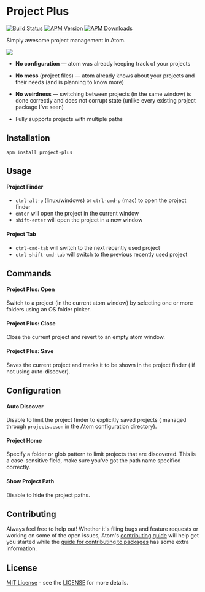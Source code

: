 # Project Plus
[![Build Status](https://travis-ci.org/mehcode/atom-project-plus.svg?branch=master)](https://travis-ci.org/mehcode/atom-project-plus)
[![APM Version](https://img.shields.io/apm/v/project-plus.svg)](https://atom.io/packages/project-plus)
[![APM Downloads](https://img.shields.io/apm/dm/project-plus.svg)](https://atom.io/packages/project-plus)

Simply awesome project management in Atom.

![](https://raw.githubusercontent.com/mehcode/atom-project-plus/master/project-plus.gif)

 - **No configuration** — atom was already keeping track of your projects

 - **No mess** (project files) — atom already knows about your projects and their needs (and is planning to know more)

 - **No weirdness** — switching between projects (in the same window) is done correctly and does not corrupt state (unlike every existing project package I've seen)

 - Fully supports projects with multiple paths

## Installation

```
apm install project-plus
```

## Usage

#### Project Finder

 - `ctrl-alt-p` (linux/windows) or `ctrl-cmd-p` (mac) to open the project finder
 - `enter` will open the project in the current window
 - `shift-enter` will open the project in a new window

#### Project Tab

 - `ctrl-cmd-tab` will switch to the next recently used project
 - `ctrl-shift-cmd-tab` will switch to the previous recently used project

## Commands

#### Project Plus: Open

Switch to a project (in the current atom window) by selecting one or more
folders using an OS folder picker.

#### Project Plus: Close

Close the current project and revert to an empty atom window.

#### Project Plus: Save

Saves the current project and marks it to be shown in the project finder (
if not using auto-discover).

## Configuration

#### Auto Discover

Disable to limit the project finder to explicitly saved projects (
managed through `projects.cson` in the Atom configuration directory).

#### Project Home

Specify a folder or glob pattern to limit projects that are discovered. This is a case-sensitive field, make sure you've got the path name specified correctly.

#### Show Project Path

Disable to hide the project paths.

## Contributing

Always feel free to help out!  Whether it's filing bugs and feature requests
or working on some of the open issues, Atom's [contributing guide](https://github.com/atom/atom/blob/master/CONTRIBUTING.md)
will help get you started while the [guide for contributing to packages](https://github.com/atom/atom/blob/master/docs/contributing-to-packages.md)
has some extra information.

## License

[MIT License](http://opensource.org/licenses/MIT) - see the [LICENSE](https://github.com/mehcode/atom-project-plus/blob/master/LICENSE.md) for more details.
